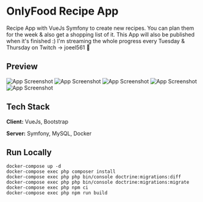 # OnlyFood Recipe App 

Recipe App with VueJs Symfony to create new recipes. You can plan them for the week & also get a shopping list of it.
This App will also be published when it's finished :) I'm streaming the whole progress every Tuesday & Thursday on Twitch -> joeel561 💜


## Preview

![App Screenshot](https://i2.paste.pics/56eb3acfc0ee7781fc681fe792861f6e.png)
![App Screenshot](https://i2.paste.pics/1fa6834ff067694fee577e9ab676f896.png)
![App Screenshot](https://i2.paste.pics/19ae15bf74aca194b8523d41620065ab.png)
![App Screenshot](https://i2.paste.pics/1f65f80dcd082a1b39b17c6b861c502e.png)
![App Screenshot](https://i2.paste.pics/e16fa461c4e2bec2d229f3b856ca577b.png)


## Tech Stack

**Client:** VueJs, Bootstrap

**Server:** Symfony, MySQL, Docker


## Run Locally
```shell
docker-compose up -d
docker-compose exec php composer install
docker-compose exec php php bin/console doctrine:migrations:diff
docker-compose exec php php bin/console doctrine:migrations:migrate
docker-compose exec php npm ci
docker-compose exec php npm run build
```
